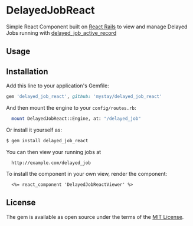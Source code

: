 # DelayedJobReact
Simple React Component built on [React Rails](https://github.com/reactjs/react-rails) to view and manage Delayed Jobs running with [delayed_job_active_record](https://github.com/collectiveidea/delayed_job_active_record)

## Usage


## Installation
Add this line to your application's Gemfile:

```ruby
gem 'delayed_job_react', github: 'mystay/delayed_job_react'
```

And then mount the engine to your `config/routes.rb`:
```bash
  mount DelayedJobReact::Engine, at: "/delayed_job"
```

Or install it yourself as:
```bash
$ gem install delayed_job_react
```

You can then view your running jobs at
```
  http://example.com/delayed_job
```

To install the component in your own view, render the component:
```
  <%= react_component 'DelayedJobReactViewer' %>
```

## License
The gem is available as open source under the terms of the [MIT License](https://opensource.org/licenses/MIT).
